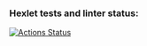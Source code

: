 ### Hexlet tests and linter status:
[![Actions Status](https://github.com/proggressor/python-project-50/workflows/hexlet-check/badge.svg)](https://github.com/proggressor/python-project-50/actions)